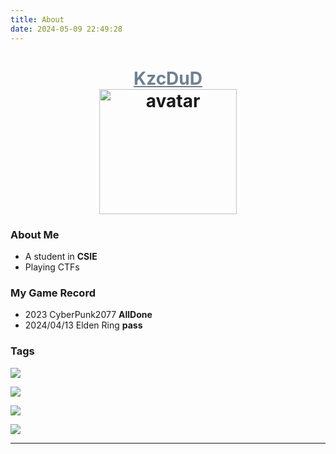```yaml
---
title: About
date: 2024-05-09 22:49:28
---
```


<h1 align="center">
  <a href="https://KzcDuD.github.io" style="color: #708090;">KzcDuD</a>
  
  <br />

  <img src="/images/avatar.jpg" alt="avatar" style="width: 220px; height: 200px;">
</h1>

### About Me

+ A student in **CSIE**
+ Playing CTFs 

### My Game Record

+ 2023 CyberPunk2077 **AllDone**
+ 2024/04/13 Elden Ring **pass**


### Tags

<p align="left">
  <a href="https://skillicons.dev">
    <img src="https://skillicons.dev/icons?i=pytorch,flask" />
  </a>
</p>

<p align="left">
  <a href="https://skillicons.dev">
    <img src="https://skillicons.dev/icons?i=linux,kali,ubuntu" />
  </a>
</p>

<p align="left">
  <a href="https://skillicons.dev">
    <img src="https://skillicons.dev/icons?i=github,vim,vscode,docker" />
  </a>
</p>

<p align="left">
  <a href="https://skillicons.dev">
    <img src="https://skillicons.dev/icons?i=bash,c,cpp,py,java,latex" />
  </a>
</p>

---

<div id="header" align="center">
  <img src="https://komarev.com/ghpvc/?username=KzcDuD&style=for-the-badge&color=gray" alt=""/>
</div>
